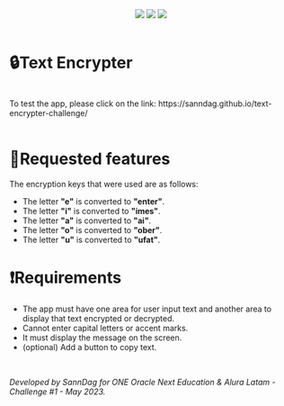 <div align="center">
    <img src="https://img.shields.io/badge/JavaScript-FEFF01?logo=javascript&logoColor=000000&style=for-the-badge"/>
    <img src="https://img.shields.io/badge/HTML-EC6231?logo=html5&logoColor=FFFFFF&style=for-the-badge" />
    <img src="https://img.shields.io/badge/CSS-01A3D8?logo=css3&logoColor=FFFFFF&style=for-the-badge" />
</div> 
<br>
<h1>🔒Text Encrypter</h1>
<br>
To test the app, please click on the link:
https://sanndag.github.io/text-encrypter-challenge/

<br>
<br>

# 📖Requested features

The encryption keys that were used are as follows:

- The letter **"e"** is converted to **"enter"**.
- The letter **"i"** is converted to **"imes"**. 
- The letter **"a"** is converted to **"ai"**.
- The letter **"o"** is converted to **"ober"**.
- The letter **"u"** is converted to **"ufat"**.  

# ❗Requirements

- The app must have one area for user input text and another area to display that text encrypted or decrypted.
- Cannot enter capital letters or accent marks.
- It must display the message on the screen.
- (optional) Add a button to copy text.

<br>


*Developed by SannDag for ONE Oracle Next Education & Alura Latam - Challenge #1 - May 2023.*


